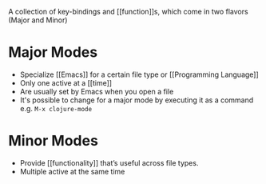 A collection of key-bindings and [[function]]s, which come in two flavors (Major and Minor)

# Major Modes

- Specialize [[Emacs]] for a certain file type or [[Programming Language]]
- Only one active at a [[time]]
- Are usually set by Emacs when you open a file
- It's possible to change for a major mode by executing it as a command e.g. `M-x clojure-mode`

# Minor Modes

- Provide [[functionality]] that’s useful across file types.
- Multiple active at the same time